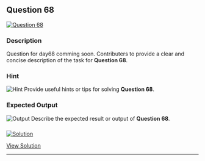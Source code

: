 


## Question 68
<a href="https://github.com/alishgosai/Python-Exercise-and-Solutions/blob/master/questions/Question68.md" target="_blank">
  <img src="https://img.shields.io/badge/Question-68-purple?style=for-the-badge&logoSize=60" alt="Question 68">
</a>

### **Description**
Question for day68 comming soon.
Contributers to provide a clear and concise description of the task for **Question 68**.

### **Hint**
![Hint](https://img.shields.io/badge/Hint:-blue)
Provide useful hints or tips for solving **Question 68**.

### **Expected Output**
![Output](https://img.shields.io/badge/Output:-blue)
Describe the expected result or output of **Question 68**.

### <a href="https://github.com/alishgosai/Python-Exercise-and-Solutions/blob/master/solutions/Solution68.js" target="_blank">
  <img src="https://img.shields.io/badge/Solution-1f8e00?style=for-the-badge&logo=solution&logoColor=white" alt="Solution">
</a>

<a href="https://github.com/alishgosai/Python-Exercise-and-Solutions/blob/master/solutions/Solution68.js" target="_blank">View Solution</a>

---

